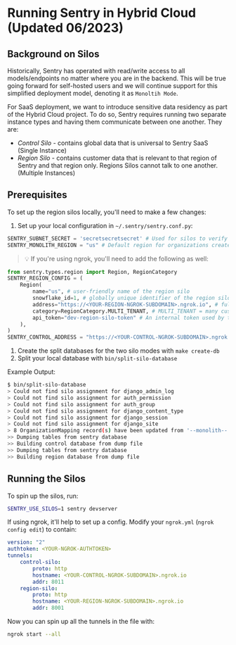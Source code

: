 # Running Sentry in Hybrid Cloud (Updated 06/2023)

## Background on Silos

Historically, Sentry has operated with read/write access to all models/endpoints no matter where you are in the backend. This will be true going forward for self-hosted users and we will continue support for this simplified deployment model, denoting it as `Monoltih Mode`.

For SaaS deployment, we want to introduce sensitive data residency as part of the Hybrid Cloud project. To do so, Sentry requires running two separate instance types and having them communicate between one another. They are:
- _Control Silo_ - contains global data that is universal to Sentry SaaS (Single Instance)
- _Region Silo_ - contains customer data that is relevant to that region of Sentry and that region only. Regions Silos cannot talk to one another. (Multiple Instances)

## Prerequisites

To set up the region silos locally, you'll need to make a few changes:

1. Set up your local configuration in `~/.sentry/sentry.conf.py`:
```python
SENTRY_SUBNET_SECRET = 'secretsecretsecret' # Used for silos to verify HTTP requests coming from one another
SENTRY_MONOLITH_REGION = "us" # Default region for organizations created while in monolith mode
```
>  💡 If you're using ngrok, you'll need to add the following as well:
```python
from sentry.types.region import Region, RegionCategory
SENTRY_REGION_CONFIG = (
    Region(
        name="us", # user-friendly name of the region silo
        snowflake_id=1, # globally unique identifier of the region silo
        address="https://<YOUR-REGION-NGROK-SUBDOMAIN>.ngrok.io", # full web address of the region silo
        category=RegionCategory.MULTI_TENANT, # MULTI_TENANT = many customers, SINGLE_TENTANT = single customer
        api_token="dev-region-silo-token" # An internal token used by the RPC for service calls
    ),
)
SENTRY_CONTROL_ADDRESS = "https://<YOUR-CONTROL-NGROK-SUBDOMAIN>.ngrok.io"
```

1. Create the split databases for the two silo modes with `make create-db`
2. Split your local database with `bin/split-silo-database`

Example Output:
```sh
$ bin/split-silo-database
> Could not find silo assignment for django_admin_log
> Could not find silo assignment for auth_permission
> Could not find silo assignment for auth_group
> Could not find silo assignment for django_content_type
> Could not find silo assignment for django_session
> Could not find silo assignment for django_site
> 8 OrganizationMapping record(s) have been updated from '--monolith--' to 'us'
>> Dumping tables from sentry database
>> Building control database from dump file
>> Dumping tables from sentry database
>> Building region database from dump file
```

## Running the Silos

To spin up the silos, run:

```sh
SENTRY_USE_SILOS=1 sentry devserver
```

If using ngrok, it'll help to set up a config. Modify your `ngrok.yml` (`ngrok config edit`) to contain:

```yml
version: "2"
authtoken: <YOUR-NGROK-AUTHTOKEN>
tunnels:
    control-silo:
        proto: http
        hostname: <YOUR-CONTROL-NGROK-SUBDOMAIN>.ngrok.io
        addr: 8011
    region-silo:
        proto: http
        hostname: <YOUR-REGION-NGROK-SUBDOMAIN>.ngrok.io
        addr: 8001
```

Now you can spin up all the tunnels in the file with:

```sh
ngrok start --all
```
